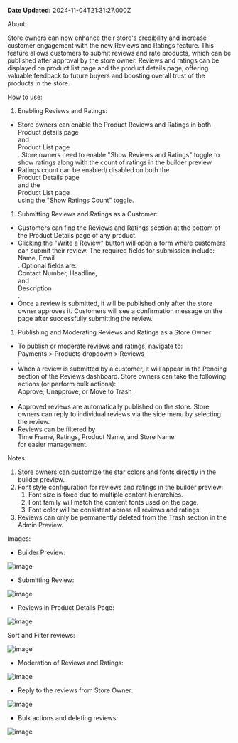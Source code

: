 **Date Updated:** 2024-11-04T21:31:27.000Z
  
  
About:

Store owners can now enhance their store's credibility and increase customer engagement with the new Reviews and Ratings feature. This feature allows customers to submit reviews and rate products, which can be published after approval by the store owner. Reviews and ratings can be displayed on product list page and the product details page, offering valuable feedback to future buyers and boosting overall trust of the products in the store.

How to use:

1. Enabling Reviews and Ratings:
* Store owners can enable the Product Reviews and Ratings in both  
Product details page  
 and  
Product List page  
. Store owners need to enable "Show Reviews and Ratings" toggle to show ratings along with the count of ratings in the builder preview.
* Ratings count can be enabled/ disabled on both the  
Product Details page  
 and the  
Product List page  
 using the "Show Ratings Count" toggle.
1. Submitting Reviews and Ratings as a Customer:
* Customers can find the Reviews and Ratings section at the bottom of the Product Details page of any product.
* Clicking the "Write a Review" button will open a form where customers can submit their review. The required fields for submission include:  
Name, Email  
. Optional fields are:  
Contact Number, Headline,  
and  
 Description  
.
* Once a review is submitted, it will be published only after the store owner approves it. Customers will see a confirmation message on the page after successfully submitting the review.
1. Publishing and Moderating Reviews and Ratings as a Store Owner:
* To publish or moderate reviews and ratings, navigate to:  
Payments > Products dropdown > Reviews  
.
* When a review is submitted by a customer, it will appear in the Pending section of the Reviews dashboard. Store owners can take the following actions (or perform bulk actions):  
Approve, Unapprove, or Move to Trash  
.
* Approved reviews are automatically published on the store. Store owners can reply to individual reviews via the side menu by selecting the review.
* Reviews can be filtered by  
Time Frame, Ratings, Product Name, and Store Name  
for easier management.

Notes:

1. Store owners can customize the star colors and fonts directly in the builder preview.
2. Font style configuration for reviews and ratings in the builder preview:  
   1. Font size is fixed due to multiple content hierarchies.  
   2. Font family will match the content fonts used on the page.  
   3. Font color will be consistent across all reviews and ratings.
1. Reviews can only be permanently deleted from the Trash section in the Admin Preview.

Images:

* Builder Preview:

![image](https://s3.amazonaws.com/cdn.freshdesk.com/data/helpdesk/attachments/production/155035200548/original/eW_2XUfW2gPpazU55RPi-dTyAfA_JJc0qA.jpeg?1729610447)

* Submitting Review:

![image](https://s3.amazonaws.com/cdn.freshdesk.com/data/helpdesk/attachments/production/155035200546/original/gJhXut2Tw4Bw6U2PwbnYAqFLX97dzLRQNA.jpeg?1729610447)

* Reviews in Product Details Page:

![image](https://s3.amazonaws.com/cdn.freshdesk.com/data/helpdesk/attachments/production/155035200551/original/668Yh2x87bYhfDjzMk9GPsibk28BFAsaFQ.jpeg?1729610447)

Sort and Filter reviews:

![image](https://s3.amazonaws.com/cdn.freshdesk.com/data/helpdesk/attachments/production/155035200545/original/g6yshEIXH-hefMRWUdjCtxoM3mKBzktwgg.jpeg?1729610447)

* Moderation of Reviews and Ratings:

![image](https://s3.amazonaws.com/cdn.freshdesk.com/data/helpdesk/attachments/production/155035200542/original/9uagc8RTaZsprY4Zd828NYCqmGsUaK0Q6w.jpeg?1729610447)

* Reply to the reviews from Store Owner:

![image](https://s3.amazonaws.com/cdn.freshdesk.com/data/helpdesk/attachments/production/155035200544/original/htJNWK2zBFfGLs5CFRtMoEe_WBgadKnOjw.jpeg?1729610447)

* Bulk actions and deleting reviews:

![image](https://s3.amazonaws.com/cdn.freshdesk.com/data/helpdesk/attachments/production/155035200549/original/L4rAq4cdUjiegpIGTCyE8_C-MGpg-DpUFg.jpeg?1729610447)